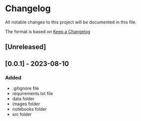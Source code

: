 # Changelog

All notable changes to this project will be documented in this file.

The format is based on [Keep a Changelog](https://keepachangelog.com/en/1.0.0/)

## [Unreleased]

## [0.0.1] - 2023-08-10

### Added

- .gitignore file
- requirements.txt file
- data folder
- images folder
- notebooks folder
- src folder


